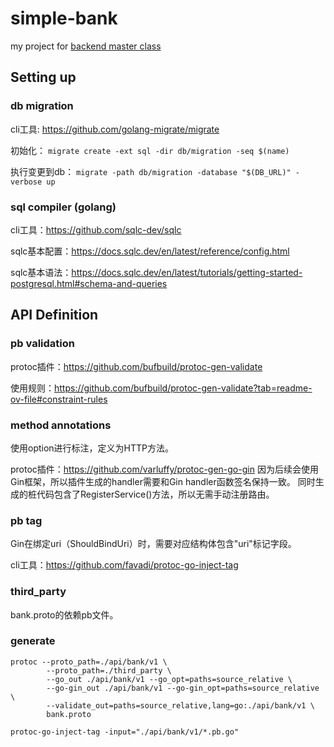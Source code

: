 # simple-bank
my project for [backend master class](https://www.youtube.com/playlist?list=PLy_6D98if3ULEtXtNSY_2qN21VCKgoQAE)

## Setting up
### db migration
cli工具: https://github.com/golang-migrate/migrate

初始化：
`migrate create -ext sql -dir db/migration -seq $(name)`

执行变更到db：
`migrate -path db/migration -database "$(DB_URL)" -verbose up`

### sql compiler (golang)
cli工具：https://github.com/sqlc-dev/sqlc

sqlc基本配置：https://docs.sqlc.dev/en/latest/reference/config.html

sqlc基本语法：https://docs.sqlc.dev/en/latest/tutorials/getting-started-postgresql.html#schema-and-queries

## API Definition
### pb validation
protoc插件：https://github.com/bufbuild/protoc-gen-validate

使用规则：https://github.com/bufbuild/protoc-gen-validate?tab=readme-ov-file#constraint-rules

### method annotations
使用option进行标注，定义为HTTP方法。

protoc插件：https://github.com/varluffy/protoc-gen-go-gin
因为后续会使用Gin框架，所以插件生成的handler需要和Gin handler函数签名保持一致。
同时生成的桩代码包含了RegisterService()方法，所以无需手动注册路由。

### pb tag
Gin在绑定uri（ShouldBindUri）时，需要对应结构体包含"uri"标记字段。

cli工具：https://github.com/favadi/protoc-go-inject-tag

### third_party
bank.proto的依赖pb文件。

### generate
```shell
protoc --proto_path=./api/bank/v1 \
        --proto_path=./third_party \
        --go_out ./api/bank/v1 --go_opt=paths=source_relative \
        --go-gin_out ./api/bank/v1 --go-gin_opt=paths=source_relative \
        --validate_out=paths=source_relative,lang=go:./api/bank/v1 \
        bank.proto

protoc-go-inject-tag -input="./api/bank/v1/*.pb.go"
```